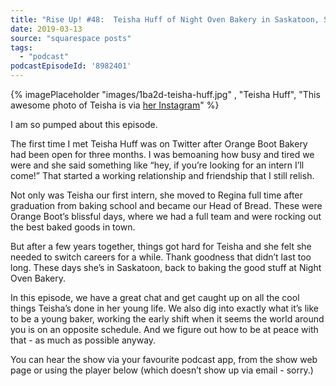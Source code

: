 ```yaml
---
title: "Rise Up! #48:  Teisha Huff of Night Oven Bakery in Saskatoon, Saskatchewan"
date: 2019-03-13
source: "squarespace posts"
tags: 
  - "podcast"
podcastEpisodeId: '8982401'
---
```


{% imagePlaceholder "images/1ba2d-teisha-huff.jpg" , "Teisha Huff", "This awesome photo of Teisha is via [her Instagram](https://www.instagram.com/_teishalynn/)" %}

I am so pumped about this episode.

The first time I met Teisha Huff was on Twitter after Orange Boot Bakery had been open for three months. I was bemoaning how busy and tired we were and she said something like “hey, if you’re looking for an intern I’ll come!” That started a working relationship and friendship that I still relish.

Not only was Teisha our first intern, she moved to Regina full time after graduation from baking school and became our Head of Bread. These were Orange Boot’s blissful days, where we had a full team and were rocking out the best baked goods in town.

But after a few years together, things got hard for Teisha and she felt she needed to switch careers for a while. Thank goodness that didn’t last too long. These days she’s in Saskatoon, back to baking the good stuff at Night Oven Bakery.

In this episode, we have a great chat and get caught up on all the cool things Teisha’s done in her young life. We also dig into exactly what it’s like to be a young baker, working the early shift when it seems the world around you is on an opposite schedule. And we figure out how to be at peace with that - as much as possible anyway.

You can hear the show via your favourite podcast app, from the show web page or using the player below (which doesn’t show up via email - sorry.)


